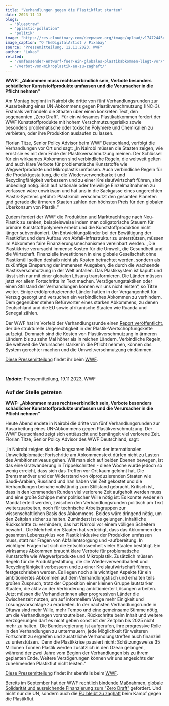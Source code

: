 ```yaml
---
title: "Verhandlungen gegen die Plastikflut starten"
date: 2023-11-13
blogs: 
  - "bluestraw"
  - "pplastic-pollution"
  - "politik"
image: "https://res.cloudinary.com/deepwave-org/image/upload/v1747244542/deepwave.org/Plastikmuell_TheDigitalArtist_Pixabay.jpg"
image_caption: "© TheDigitalArtist / Pixabay"
source: "Pressemitteilung, 12.11.2023, WWF"
author: "Lukas"
related: 
  - "/umfassender-entwurf-fuer-ein-globales-plastikabkommen-liegt-vor/"
  - "/verbot-von-mikroplastik-eu-zu-zaghaft/"
---
```


**WWF: „Abkommen muss rechtsverbindlich sein, Verbote besonders schädlicher Kunststoffprodukte umfassen und die Verursacher in die Pflicht nehmen“**

Am Montag beginnt in Nairobi die dritte von fünf Verhandlungsrunden zur Ausarbeitung eines UN-Abkommens gegen Plastikverschmutzung (INC-3). Erstmals verhandeln die Staaten über einen konkreten Text, den sogenannten „Zero Draft“.  Für ein wirksames Plastikabkommen fordert der WWF Kunststoffprodukte mit hohem Verschmutzungsrisiko sowie besonders problematische oder toxische Polymere und Chemikalien zu verbieten, oder ihre Produktion auslaufen zu lassen.

Florian Titze, Senior Policy Advisor beim WWF Deutschland, verfolgt die Verhandlungen vor Ort und sagt: „In Nairobi müssen die Staaten zeigen, wie ernst sie es mit dem Ende der Plastikverschmutzung meinen. Der Schlüssel für ein wirksames Abkommen sind verbindliche Regeln, die weltweit gelten und auch klare Verbote für problematische Kunststoffe wie Wegwerfprodukte und Mikroplastik umfassen. Auch verbindliche Regeln für die Produktgestaltung, die die Wiederverwendbarkeit und Recyclingfähigkeit verbessern und zu einer Kreislaufwirtschaft führen, sind unbedingt nötig. Sich auf nationale oder freiwillige Einzelmaßnahmen zu verlassen wäre unwirksam und hat uns in die Sackgasse eines ungerechten Plastik-Systems geführt: Plastikmüll verschmutzt den gesamten Planeten und gerade die ärmeren Staaten zahlen den höchsten Preis für den globalen Überkonsum von Plastik.“

Zudem fordert der WWF die Produktion und Marktnachfrage nach Neu-Plastik zu senken, beispielsweise indem man obligatorische Steuern für primäre Kunststoffpolymere erhebt und die Kunststoffproduktion nicht länger subventioniert. Um Entwicklungsländer bei der Bewältigung der Plastikflut und dem Aufbau von Abfall-Infrastruktur zu unterstützen, müssen im Abkommen faire Finanzierungsmechanismen vereinbart werden. „Die Plastikkrise verursacht immense Kosten für die Umwelt, die Gesundheit und die Wirtschaft. Finanzielle Investitionen in eine globale Gesellschaft ohne Plastikmüll sollten deshalb nicht als Kosten betrachtet werden, sondern als zukünftige Einsparung der immensen Ausgaben, die durch die wachsende Plastikverschmutzung in der Welt anfallen. Das Plastiksystem ist kaputt und lässt sich nur mit einer globalen Lösung transformieren. Die Länder müssen jetzt vor allem Fortschritte im Text machen. Verzögerungstaktiken oder einen Stillstand der Verhandlungen können wir uns nicht leisten“, so Titze weiter. Einige erdölproduzierende Länder hatten in der Vergangenheit für Verzug gesorgt und versuchen ein verbindliches Abkommen zu verhindern. Dem gegenüber stehen Befürworter eines starken Abkommens, zu denen Deutschland und die EU sowie afrikanische Staaten wie Ruanda und Senegal zählen.

Der WWF hat im Vorfeld der Verhandlungsrunde einen [Report veröffentlicht](https://www.wwf.de/2023/november/wer-zahlt-fuer-die-plastikverschmutzung), der die strukturelle Ungerechtigkeit in der Plastik-Wertschöpfungskette aufzeigt. Demnach sind die Kosten von Plastikverschmutzung in ärmeren Ländern bis zu zehn Mal höher als in reichen Ländern. Verbindliche Regeln, die weltweit die Verursacher stärker in die Pflicht nehmen, können das System gerechter machen und die Umweltverschmutzung eindämmen.

[Diese Pressemitteilung](https://www.wwf.de/2023/november/verhandlungen-gegen-die-plastikflut-starten) findet ihr beim [WWF](https://www.wwf.de/).

 

_**Update:**_ Pressemitteilung, 19.11.2023, WWF

### Auf der Stelle getreten

**WWF: „Abkommen muss rechtsverbindlich sein, Verbote besonders schädlicher Kunststoffprodukte umfassen und die Verursacher in die Pflicht nehmen“**

Heute Abend endete in Nairobi die dritte von fünf Verhandlungsrunden zur Ausarbeitung eines UN-Abkommens gegen Plastikverschmutzung. Der WWF Deutschland zeigt sich enttäuscht und bemängelt viel verlorene Zeit. Florian Titze, Senior Policy Advisor des WWF Deutschland, sagt:

„In Nairobi zeigten sich die langsamen Mühlen der internationalen Umweltdiplomatie: Fortschritte am Abkommenstext dürfen nicht zu Lasten des Ambitionsniveaus gehen. Will man sich auf beiden Ebenen bewegen, ist das eine Gratwanderung in Trippelschritten - diese Woche wurde jedoch so wenig erreicht, dass sich das Treffen vor Ort kaum gelohnt hat. Die Bremsmanöver und der Widerstand von ölproduzierenden Staaten wie Saudi-Arabien, Russland und Iran haben viel Zeit gekostet und die Verhandlungen beinahe vollständig zum Stillstand gebracht. Kritisch ist, dass in den kommenden Runden viel verlorene Zeit aufgeholt werden muss und eine große Schippe mehr politischer Wille nötig ist: Es konnte weder ein Mandat erteilt werden, zwischen den Verhandlungsrunden politisch am Text weiterzuarbeiten, noch für technische Arbeitsgruppen zur wissenschaftlichen Basis des Abkommens. Beides wäre dringend nötig, um den Zeitplan sicher zu halten. Zumindest ist es gelungen, inhaltliche Rückschritte zu verhindern, das hat Nairobi vor einem völligen Scheitern bewahrt.  Die Mehrheit der Staaten hat verteidigt, dass das Abkommen den gesamten Lebenszyklus von Plastik inklusive der Produktion umfassen muss, statt nur Fragen von Abfallentsorgung und -aufbereitung. In wichtigen Fragen hat sich die Entschlossenheit vieler Staaten bestätigt. Ein wirksames Abkommen braucht klare Verbote für problematische Kunststoffe wie Wegwerfprodukte und Mikroplastik. Zusätzlich müssen Regeln für die Produktgestaltung, die die Wiederverwendbarkeit und Recyclingfähigkeit verbessern und zu einer Kreislaufwirtschaft führen, festgeschrieben werden. Es liegen noch alle wichtigen Aspekte für ein ambitioniertes Abkommen auf dem Verhandlungstisch und erhalten teils großen Zuspruch, trotz der Opposition einer kleinen Gruppe lautstarker Staaten, die aktiv an der Verhinderung ambitionierter Lösungen arbeiten. Jetzt müssen die Verhandler:innen aller progressiven Länder die Zwischenzeit nutzen, um auf informellem Wege mehr Einigkeit und Lösungsvorschläge zu erarbeiten. In der nächsten Verhandlungsrunde in Ottawa sind mehr Wille, mehr Tempo und eine gemeinsame Stimme nötig, um die Verhandlungen voranzutreiben. Rückschritte beim Inhalt und weitere Verzögerungen darf es nicht geben sonst ist der Zeitplan bis 2025 nicht mehr zu halten.  Die Bundesregierung ist aufgerufen, ihre progressive Rolle in den Verhandlungen zu untermauern, jede Möglichkeit für weiteren Fortschritt zu ergreifen und zusätzliche Verhandlungstreffen auch finanziell zu unterstützen.  Denn die Plastikkrise pausiert nicht: Schätzungsweise 35 Millionen Tonnen Plastik werden zusätzlich in den Ozean gelangen, während der zwei Jahre vom Beginn der Verhandlungen bis zu ihrem geplanten Ende. Weitere Verzögerungen können wir uns angesichts der zunehmenden Plastikflut nicht leisten.“

[Diese Pressemitteilung](https://www.wwf.de/2023/november/auf-der-stelle-getreten-wwf-zum-abschluss-der-un-plastikverhandlungen) findet ihr ebenfalls beim [WWF](http://wwf.de).

Bereits im September hat der WWF [rechtlich bindende Maßnahmen, globale Solidarität und ausreichende Finanzierung zum "Zero Draft"](https://www.deepwave.org/umfassender-entwurf-fuer-ein-globales-plastikabkommen-liegt-vor/) gefordert. Und nicht nur die UN, sondern auch die [EU bleibt zu zaghaft](https://www.deepwave.org/verbot-von-mikroplastik-eu-zu-zaghaft/) beim Kampf gegen die Plastikflut.
